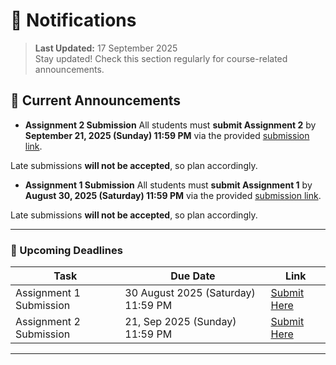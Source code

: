 # 🔔 Notifications

> **Last Updated:** 17 September 2025  
> Stay updated! Check this section regularly for course-related announcements.

## 📢 Current Announcements

- **Assignment 2 Submission**
  All students must **submit Assignment 2** by **September 21, 2025 (Sunday) 11:59 PM** via the provided [submission link](https://gndec-yjs.github.io/BMT/Contents/Assignment_2025/2.html).  

Late submissions **will not be accepted**, so plan accordingly.

- **Assignment 1 Submission**
  All students must **submit Assignment 1** by **August 30, 2025 (Saturday) 11:59 PM** via the provided [submission link](https://gndec-yjs.github.io/BMT/Contents/Assignment_2025/1.html).  

Late submissions **will not be accepted**, so plan accordingly.

---

### 📅 Upcoming Deadlines

| Task                                  | Due Date                     | Link |
|--------------------------------------|-------------------------------|----------------|
| Assignment 1 Submission               | 30 August 2025 (Saturday) 11:59 PM | [Submit Here](https://gndec-yjs.github.io/BMT/Contents/Assignment_2025/1.html) |
| Assignment 2 Submission               | 21, Sep 2025 (Sunday) 11:59 PM   | [Submit Here](https://gndec-yjs.github.io/BMT/Contents/Assignment_2025/2.html) |


---
